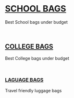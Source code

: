 <!DOCTYPE html>
<html lang="en">
<head>
    <meta charset="UTF-8">
    <meta name="viewport" content="width=device-width, initial-scale=1.0">
    <title>DIFFERENT BAGS</title>
</head>
<body>
    <header></header>
    <main>
        <a target=_blank href="https://www.firstcry.com/school-bags-and-back-packs/10/110?sort=bestseller&ref=BSN!BSN_CAT_SS-SchoolBags!&msclkid=6c84f5a499bb1348f0299260d3d4da66&utm_source=bing&utm_medium=cpc&utm_campaign=BSN_CAT_SS-SchoolBags&utm_term=school%20bags%20buy&utm_content=School%20Bags%20Buy">
        <h1>SCHOOL BAGS</h1>
        </a>
        <p>Best School bags under budget</p>
        <br>
        <a target=_blank href="https://www.flipkart.com/q/college-bags">
        <h2>COLLEGE BAGS</h2>
        </a>
        <p>Best College bags under budget</p>
        <br>
        <a target=_blank href="https://in.search.yahoo.com/yhs/search?hspart=sz&hsimp=yhs-002&p=laguage+bags&type=type80160-405445667&param1=1216425842">
        <h3>LAGUAGE BAGS</h3>
        </a>
        <p>Travel friendly luggage bags</p>
    </main>
    <footer></footer>
</body>
</html>
